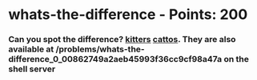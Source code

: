  
# whats-the-difference - Points: 200

### Can you spot the difference? [kitters](https://2019shell1.picoctf.com/static/473cf765877f28edf95140f90cd76b59/kitters.jpg) [cattos](https://2019shell1.picoctf.com/static/473cf765877f28edf95140f90cd76b59/cattos.jpg). They are also available at /problems/whats-the-difference_0_00862749a2aeb45993f36cc9cf98a47a on the shell server
